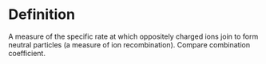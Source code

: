 # Definition

A measure of the specific rate at which oppositely charged ions join to
form neutral particles (a measure of ion recombination). Compare
combination coefficient.
